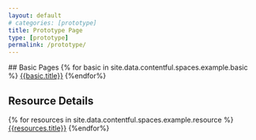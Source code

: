 ```yaml
---
layout: default
# categories: [prototype]
title: Prototype Page
type: [prototype]
permalink: /prototype/
---
```

<div class="grid-container" markdown="1">
## Basic Pages
{% for basic in site.data.contentful.spaces.example.basic %}
  <a href="/prototype/{{basic.slug}}">{{basic.title}}</a>
{%endfor%}

## Resource Details
{% for resources in site.data.contentful.spaces.example.resource %}
  <a href="/prototype/{{resources.slug}}">{{resources.title}}</a>
{%endfor%}

</div>

